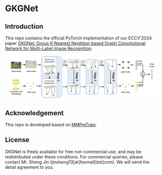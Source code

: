 # GKGNet
## Introduction

This repo contains the official PyTorch implementation of our ECCV'2024 paper
[GKGNet: Group K-Nearest Neighbor based Graph Convolutional Network for Multi-Label Image Recognition](https://arxiv.org/abs/2308.14378).

<div align="center"><img src="assets/arch.png" width="800"></div>

## Acknowledgement
This repo is developed based on [MMPreTrain](https://github.com/open-mmlab/mmpretrain). 



## License
GKGNet is freely available for free non-commercial use, and may be redistributed under these conditions. For commercial queries, please contact Mr. Sheng Jin (jinsheng13[at]foxmail[dot]com). We will send the detail agreement to you.
